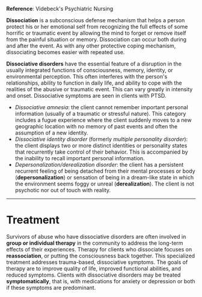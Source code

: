 **Reference**: Videbeck's Psychiatric Nursing

**Dissociation** is a subconscious defense mechanism that helps a person protect his or her emotional self from recognizing the full effects of some horrific or traumatic event by allowing the mind to forget or remove itself from the painful situation or memory. Dissociation can occur both during and after the event. As with any other protective coping mechanism, dissociating becomes easier with repeated use.

**Dissociative disorders** have the essential feature of a disruption in the usually integrated functions of consciousness, memory, identity, or environmental perception. This often interferes with the person's relationships, ability to function in daily life, and ability to cope with the realities of the abusive or traumatic event. This can vary greatly in intensity and onset. Dissociative symptoms are seen in clients with PTSD.
- *Dissociative amnesia*: the client cannot remember important personal information (usually of a traumatic or stressful nature). This category includes a fugue experience where the client suddenly moves to a new geographic location with no memory of past events and often the assumption of a new identity.
- *Dissociative identity disorder* (formerly *multiple personality disorder*): the client displays two or more distinct identities or personality states that recurrently take control of their behavior. This is accompanied by the inability to recall important personal information.
- *Depersonalization/derealization disorder*: the client has a persistent recurrent feeling of being detached from their mental processes or body (**depersonalization**) or sensation of being in a dream-like state in which the environment seems foggy or unreal (**derealization**). The client is not psychotic nor out of touch with reality.
___
# Treatment
Survivors of abuse who have dissociative disorders are often involved in **group or individual therapy** in the community to address the long-term effects of their experiences. Therapy for clients who dissociate focuses on **reassociation**, or putting the consciousness back together. This specialized treatment addresses trauma-based, dissociative symptoms. The goals of therapy are to improve quality of life, improved functional abilities, and reduced symptoms. Clients with dissociative disorders may be treated **symptomatically**, that is, with medications for anxiety or depression or both if these symptoms are predominant.